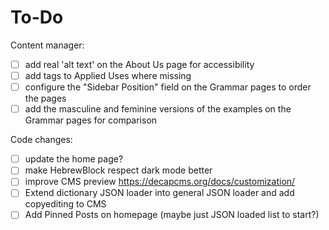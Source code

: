 # To-Do

Content manager:
- [ ] add real 'alt text' on the About Us page for accessibility
- [ ] add tags to Applied Uses where missing
- [ ] configure the "Sidebar Position" field on the Grammar pages to order the pages
- [ ] add the masculine and feminine versions of the examples on the Grammar pages for comparison

Code changes:
- [ ] update the home page?
- [ ] make HebrewBlock respect dark mode better
- [ ] improve CMS preview https://decapcms.org/docs/customization/
- [ ] Extend dictionary JSON loader into general JSON loader and add copyediting to CMS
- [ ] Add Pinned Posts on homepage (maybe just JSON loaded list to start?)
